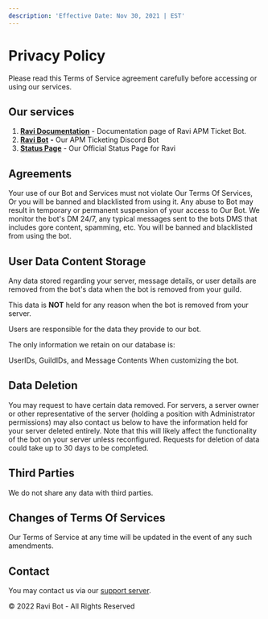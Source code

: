 ```yaml
---
description: 'Effective Date: Nov 30, 2021 | EST'
---
```


# Privacy Policy

Please read this Terms of Service agreement carefully before accessing or using our services.&#x20;

## **Our services**

1. [**Ravi Documentation**](https://ravi-docs.gitbook.io) - Documentation page of Ravi APM Ticket Bot.
2. [**Ravi Bot**](https://bit.ly/ravitickets) **-** Our APM Ticketing Discord Bot
3. [**Status Page**](https://ravi-bot.instatus.com) - Our Official Status Page for Ravi

## Agreements

Your use of our Bot and Services must not violate Our Terms Of Services, Or you will be banned and blacklisted from using it. Any abuse to Bot may result in temporary or permanent suspension of your access to Our Bot. We monitor the bot's DM 24/7, any typical messages sent to the bots DMS that includes gore content, spamming, etc. You will be banned and blacklisted from using the bot.

## User Data Content Storage

Any data stored regarding your server, message details, or user details are removed from the bot's data when the bot is removed from your guild.

This data is **NOT** held for any reason when the bot is removed from your server.

Users are responsible for the data they provide to our bot.

The only information we retain on our database is:

UserIDs, GuildIDs, and Message Contents When customizing the bot.

## Data Deletion

You may request to have certain data removed. For servers, a server owner or other representative of the server (holding a position with Administrator permissions) may also contact us below to have the information held for your server deleted entirely. Note that this will likely affect the functionality of the bot on your server unless reconfigured. Requests for deletion of data could take up to 30 days to be completed.

## Third Parties

We do not share any data with third parties.

## Changes of Terms Of Services

Our Terms of Service at any time will be updated in the event of any such amendments.

## Contact

You may contact us via our [support server](https://discord.com/invite/gv2vjKqZP7).

© 2022 Ravi Bot - All Rights Reserved
